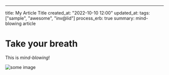 ---
title: My Article Title
created_at: "2022-10-10 12:00"
updated_at:
tags: ["sample", "awesome", "inv@lid"]
process_erb: true
summary: mind-blowing article

# Take your breath

This is *mind-blowing*!

![some image](<%= static_path("image.png") %> "Some Image")
